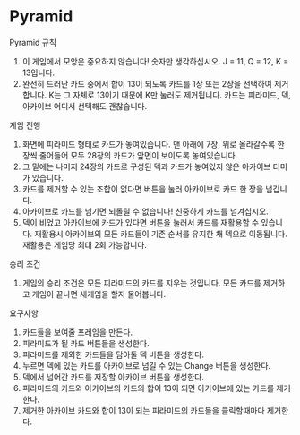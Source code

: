 # Pyramid
Pyramid 규칙
1. 이 게임에서 모앙은 중요하지 않습니다! 숫자만 생각하십시오. J = 11, Q = 12, K = 13입니다.
2. 완전히 드러난 카드 중에서 합이 13이 되도록 카드를 1장 또는 2장을 선택하여 제거합니다. K는 그 자체로 13이기 때문에 K만 눌러도 제거됩니다. 카드는 피라미드, 덱, 아카이브 어디서 선택해도 괜찮습니다.  

게임 진행
1. 화면에 피라미드 형태로 카드가 놓여있습니다. 맨 아래에 7장, 위로 올라갈수록 한 장씩 줄어들어 모두 28장의 카드가 앞면이 보이도록 놓여있습니다.
2. 그 밑에는 나머지 24장의 카드로 구성된 덱과 카드가 놓여있지 않은 아카이브 더미가 있습니다.
3. 카드를 제거할 수 있는 조합이 없다면 버튼을 눌러 아카이브로 카드 한 장을 넘깁니다.
4. 아카이브로 카드를 넘기면 되돌릴 수 없습니다! 신중하게 카드를 넘겨십시오.
5. 덱이 비었고 아카이브에 카드가 있다면 버튼을 눌러서 카드를 재활용할 수 있습니다. 재활용시 아카이브의 모든 카드들이 기존 순서를 유지한 채 덱으로 이동됩니다. 재활용은 게임당 최대 2회 가능합니다.

승리 조건
1. 게임의 승리 조건은 모든 피라미드의 카드를 지우는 것입니다. 모든 카드를 제거하고 게임이 끝나면 새게임을 할지 물어봅니다.

요구사항
1. 카드들을 보여줄 프레임을 만든다.
2. 피라미드가 될 카드 버튼들을 생성한다.
3. 피라미드를 제외한 카드들을 담아둘 덱 버튼을 생성한다.
4. 누르면 덱에 있는 카드를 아카이브로 넘길 수 있는 Change 버튼을 생성한다.
5. 덱에서 넘어간 카드를 저장할 아카이브 버튼을 생성한다.
6. 피라미드의 카드와 아카이브의 카드의 합이 13이 되면 아카이브에 있는 카드를 제거한다.
7. 제거한 아카이브 카드와 합이 13이 되는 피라미드의 카드들을 클릭할때마다 제거한다.


